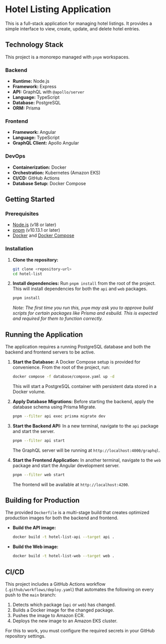 # Hotel Listing Application

This is a full-stack application for managing hotel listings. It provides a simple interface to view, create, update, and delete hotel entries.

## Technology Stack

This project is a monorepo managed with `pnpm` workspaces.

### Backend
- **Runtime:** Node.js
- **Framework:** Express
- **API:** GraphQL with `@apollo/server`
- **Language:** TypeScript
- **Database:** PostgreSQL
- **ORM:** Prisma

### Frontend
- **Framework:** Angular
- **Language:** TypeScript
- **GraphQL Client:** Apollo Angular

### DevOps
- **Containerization:** Docker
- **Orchestration:** Kubernetes (Amazon EKS)
- **CI/CD:** GitHub Actions
- **Database Setup:** Docker Compose

## Getting Started

### Prerequisites
- [Node.js](https://nodejs.org/) (v18 or later)
- [pnpm](https://pnpm.io/) (v10.13.1 or later)
- [Docker](https://www.docker.com/) and [Docker Compose](https://docs.docker.com/compose/)

### Installation

1.  **Clone the repository:**
    ```bash
    git clone <repository-url>
    cd hotel-list
    ```

2.  **Install dependencies:**
    Run `pnpm install` from the root of the project. This will install dependencies for both the `api` and `web` packages.
    ```bash
    pnpm install
    ```
    *Note: The first time you run this, `pnpm` may ask you to approve build scripts for certain packages like Prisma and esbuild. This is expected and required for them to function correctly.*

## Running the Application

The application requires a running PostgreSQL database and both the backend and frontend servers to be active.

1.  **Start the Database:**
    A Docker Compose setup is provided for convenience. From the root of the project, run:
    ```bash
    docker compose -f database/compose.yaml up -d
    ```
    This will start a PostgreSQL container with persistent data stored in a Docker volume.

2.  **Apply Database Migrations:**
    Before starting the backend, apply the database schema using Prisma Migrate.
    ```bash
    pnpm --filter api exec prisma migrate dev
    ```

3.  **Start the Backend API:**
    In a new terminal, navigate to the `api` package and start the server.
    ```bash
    pnpm --filter api start
    ```
    The GraphQL server will be running at `http://localhost:4000/graphql`.

4.  **Start the Frontend Application:**
    In another terminal, navigate to the `web` package and start the Angular development server.
    ```bash
    pnpm --filter web start
    ```
    The frontend will be available at `http://localhost:4200`.

## Building for Production

The provided `Dockerfile` is a multi-stage build that creates optimized production images for both the backend and frontend.

-   **Build the API image:**
    ```bash
    docker build -t hotel-list-api --target api .
    ```
-   **Build the Web image:**
    ```bash
    docker build -t hotel-list-web --target web .
    ```

## CI/CD

This project includes a GitHub Actions workflow (`.github/workflows/deploy.yaml`) that automates the following on every push to the `main` branch:
1.  Detects which package (`api` or `web`) has changed.
2.  Builds a Docker image for the changed package.
3.  Pushes the image to Amazon ECR.
4.  Deploys the new image to an Amazon EKS cluster.

For this to work, you must configure the required secrets in your GitHub repository settings.